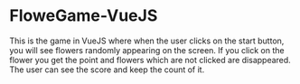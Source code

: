 # FloweGame-VueJS

This is the game in VueJS where when the user clicks on the start button, you will see flowers randomly appearing on the screen. 
If you click on the flower you get the point and flowers which are not clicked are disappeared. The user can see the score and keep the count of it.

